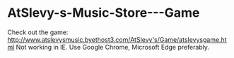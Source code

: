 # AtSlevy-s-Music-Store---Game
Check out the game: http://www.atslevysmusic.byethost3.com/AtSlevy's/Game/atslevysgame.html
Not working in IE.
Use Google Chrome, Microsoft Edge preferably.
